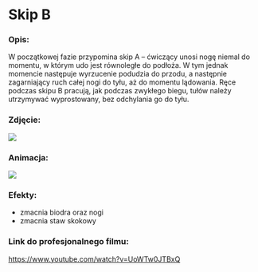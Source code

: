 # Skip B

### Opis:
W początkowej fazie przypomina skip A – ćwiczący unosi nogę niemal do momentu,  w którym udo jest równoległe do podłoża. W tym jednak momencie następuje wyrzucenie podudzia do przodu, a następnie zagarniający ruch całej nogi do tyłu, aż do momentu lądowania. Ręce podczas skipu B pracują, jak podczas zwykłego biegu, tułów należy utrzymywać  wyprostowany, bez odchylania go do tyłu. 

### Zdjęcie:
![](exercise/skip_b/skip_b.jpg)

### Animacja:
![](exercise/skip_b/skip_b.gif)

### Efekty:
* zmacnia biodra oraz nogi
* zmacnia staw skokowy

### Link do profesjonalnego filmu:
https://www.youtube.com/watch?v=UoWTw0JTBxQ

